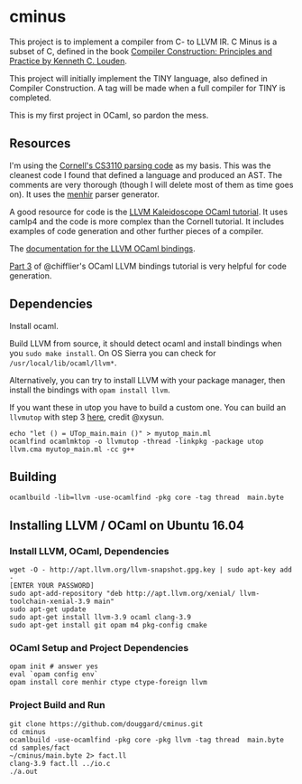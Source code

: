 # cminus

This project is to implement a compiler from C- to LLVM IR. C Minus is a subset of C, defined in the book [Compiler Construction: Principles and Practice by Kenneth C. Louden](http://www.cs.sjsu.edu/~louden/cmptext/). 

This project will initially implement the TINY language, also defined in Compiler Construction. A tag will be made when a full compiler for TINY is completed.

This is my first project in OCaml, so pardon the mess.

## Resources

I'm using the [Cornell's CS3110 parsing code](http://www.cs.cornell.edu/courses/cs3110/2015fa/l/12-interp/rec.html) as my basis. This was the cleanest code I found that defined a language and produced an AST. The comments are very thorough (though I will delete most of them as time goes on). It uses the [menhir](http://gallium.inria.fr/~fpottier/menhir/) parser generator.

A good resource for code is the [LLVM Kaleidoscope OCaml tutorial](http://llvm.org/docs/tutorial/OCamlLangImpl1.html). It uses camlp4 and the code is more complex than the Cornell tutorial. It includes examples of code generation and other further pieces of a compiler.

The [documentation for the LLVM OCaml bindings](https://llvm.moe/ocaml/). 

[Part 3](https://www.wzdftpd.net/blog/ocaml-llvm-03.html) of @chifflier's OCaml LLVM bindings tutorial is very helpful for code generation.

## Dependencies

Install ocaml.

Build LLVM from source, it should detect ocaml and install bindings when you `sudo make install`. On OS Sierra you can check for `/usr/local/lib/ocaml/llvm*`.

Alternatively, you can try to install LLVM with your package manager, then install the bindings with `opam install llvm`.

If you want these in utop you have to build a custom one. You can build an `llvmutop` with step 3 [here](https://xysun.github.io/posts/install-llvm-ocaml-bindings-and-toplevel.html), credit @xysun.

```
echo "let () = UTop_main.main ()" > myutop_main.ml
ocamlfind ocamlmktop -o llvmutop -thread -linkpkg -package utop llvm.cma myutop_main.ml -cc g++
```

## Building

`ocamlbuild -lib=llvm -use-ocamlfind -pkg core -tag thread  main.byte`

## Installing LLVM / OCaml on Ubuntu 16.04

### Install LLVM, OCaml, Dependencies 

    wget -O - http://apt.llvm.org/llvm-snapshot.gpg.key | sudo apt-key add -
    [ENTER YOUR PASSWORD]
    sudo apt-add-repository "deb http://apt.llvm.org/xenial/ llvm-toolchain-xenial-3.9 main"
    sudo apt-get update
    sudo apt-get install llvm-3.9 ocaml clang-3.9
    sudo apt-get install git opam m4 pkg-config cmake

### OCaml Setup and Project Dependencies

    opam init # answer yes
    eval `opam config env`
    opam install core menhir ctype ctype-foreign llvm

### Project Build and Run

    git clone https://github.com/douggard/cminus.git
    cd cminus
    ocamlbuild -use-ocamlfind -pkg core -pkg llvm -tag thread  main.byte
    cd samples/fact
    ~/cminus/main.byte 2> fact.ll
    clang-3.9 fact.ll ../io.c
    ./a.out

